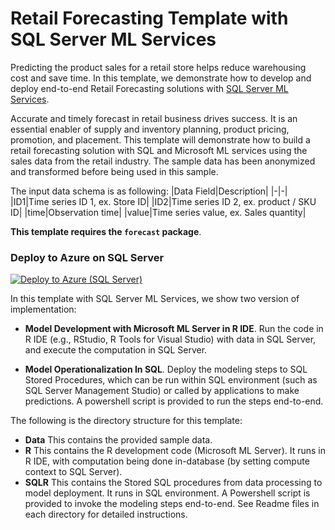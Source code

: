 # Retail Forecasting Template with SQL Server ML Services
Predicting the product sales for a retail store helps reduce warehousing cost and save time.
In this template, we demonstrate how to develop and deploy end-to-end Retail Forecasting solutions with [SQL Server ML Services](https://docs.microsoft.com/en-us/sql/advanced-analytics/what-is-sql-server-machine-learning). 

Accurate and timely forecast in retail business drives success. It is an essential enabler of supply and inventory planning, product pricing, promotion, and placement. This template will demonstrate how to build a retail forecasting solution with SQL and Microsoft ML services using the sales data from the retail industry. The sample data has been anonymized and transformed before being used in this sample. 

The input data schema is as following:
|Data Field|Description|
|-|-|
|ID1|Time series ID 1, ex. Store ID|
|ID2|Time series ID 2, ex. product / SKU ID|
|time|Observation time|
|value|Time series value, ex. Sales quantity|

**This template requires the `forecast` package**.

### Deploy to Azure on SQL Server
[![Deploy to Azure (SQL Server)](https://raw.githubusercontent.com/Azure/Azure-CortanaIntelligence-SolutionAuthoringWorkspace/master/docs/images/DeployToAzure.PNG)](https://portal.azure.com/#create/Microsoft.Template/uri/https%3A%2F%2Fraw.githubusercontent.com%2FMicrosoft%2FSQL-Server-R-Services-Samples%2Fmaster%2FRetailForecasting%2FArmTemplates%2Fretailforecasting_arm.json%0A)

In this template with SQL Server ML Services, we show two version of implementation:
 
- **Model Development with Microsoft ML Server in R IDE**. Run the code in R IDE (e.g., RStudio, R Tools for Visual Studio) with data in SQL Server, and execute the computation in SQL Server.

- **Model Operationalization In SQL**. Deploy the modeling steps to SQL Stored Procedures, which can be run within SQL environment (such as SQL Server Management Studio) or called by applications to make predictions. A powershell script is provided to run the steps end-to-end. 

The following is the directory structure for this template:

* **Data**    This contains the provided sample data.
* **R**	      This contains the R development code (Microsoft ML Server). It runs in R IDE, with computation being done in-database (by setting compute context to SQL Server). 
* **SQLR**    This contains the Stored SQL procedures from data processing to model deployment. It runs in SQL environment. A Powershell script is provided to invoke the modeling steps end-to-end.  See Readme files in each directory for detailed instructions.

[1]: input_data_schema.png 
